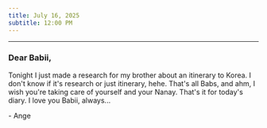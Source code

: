 ```yaml
---
title: July 16, 2025
subtitle: 12:00 PM
---
```

---

### Dear Babii,

Tonight I just made a research for my brother about an itinerary to Korea. I don't know if it's research or just itinerary, hehe. That's all Babs, and ahm, I wish you're taking care of yourself and your Nanay. That's it for today's diary. I love you Babii, always...

\- Ange
